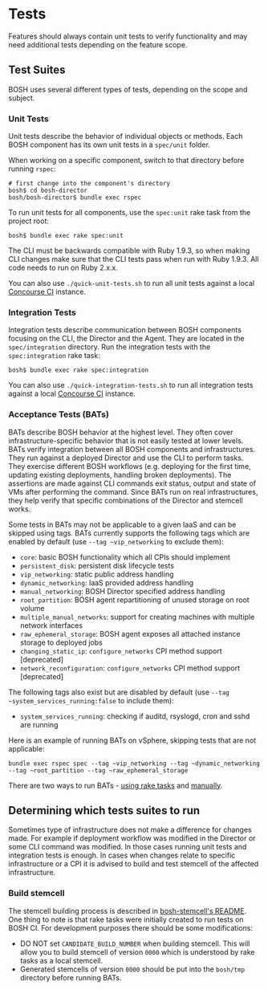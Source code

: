 # Tests

Features should always contain unit tests to verify functionality and may need additional tests depending on the feature scope.


## Test Suites

BOSH uses several different types of tests, depending on the scope and subject.


### Unit Tests

Unit tests describe the behavior of individual objects or methods. Each BOSH component has its own unit tests in a `spec/unit` folder.

When working on a specific component, switch to that directory before running `rspec`:

```
# first change into the component's directory
bosh$ cd bosh-director
bosh/bosh-director$ bundle exec rspec
```

To run unit tests for all components, use the `spec:unit` rake task from the project root:

```
bosh$ bundle exec rake spec:unit
```

The CLI must be backwards compatible with Ruby 1.9.3, so when making CLI changes make sure that the CLI tests pass when run with Ruby 1.9.3. All code needs to run on Ruby 2.x.x.

You can also use `./quick-unit-tests.sh` to run all unit tests against a local [Concourse CI](https://concourse.ci/) instance.


### Integration Tests

Integration tests describe communication between BOSH components focusing on the CLI, the Director and the Agent. They are located in the `spec/integration` directory. Run the integration tests with the `spec:integration` rake task:

```
bosh$ bundle exec rake spec:integration
```

You can also use `./quick-integration-tests.sh` to run all integration tests against a local [Concourse CI](https://concourse.ci/) instance.


### Acceptance Tests (BATs)

BATs describe BOSH behavior at the highest level. They often cover infrastructure-specific behavior that is not easily tested at lower levels. BATs verify integration between all BOSH components and infrastructures. They run against a deployed Director and use the CLI to perform tasks. They exercise different BOSH workflows (e.g. deploying for the first time, updating existing deployments, handling broken deployments). The assertions are made against CLI commands exit status, output and state of VMs after performing the command. Since BATs run on real infrastructures, they help verify that specific combinations of the Director and stemcell works.

Some tests in BATs may not be applicable to a given IaaS and can be skipped using tags.
BATs currently supports the following tags which are enabled by default (use `--tag ~vip_networking` to exclude them):

  - `core`: basic BOSH functionality which all CPIs should implement
  - `persistent_disk`: persistent disk lifecycle tests
  - `vip_networking`: static public address handling
  - `dynamic_networking`: IaaS provided address handling
  - `manual_networking`: BOSH Director specified address handling
  - `root_partition`: BOSH agent repartitioning of unused storage on root volume
  - `multiple_manual_networks`: support for creating machines with multiple network interfaces
  - `raw_ephemeral_storage`: BOSH agent exposes all attached instance storage to deployed jobs
  - `changing_static_ip`: `configure_networks` CPI method support [deprecated]
  - `network_reconfiguration`: `configure_networks` CPI method support [deprecated]

The following tags also exist but are disabled by default (use `--tag ~system_services_running:false` to include them):

  - `system_services_running`: checking if auditd, rsyslogd, cron and sshd are running

Here is an example of running BATs on vSphere, skipping tests that are not applicable:

```
bundle exec rspec spec --tag ~vip_networking --tag ~dynamic_networking --tag ~root_partition --tag ~raw_ephemeral_storage
```

There are two ways to run BATs - [using rake tasks](running_bats_using_rake_tasks.md) and [manually](running_bats_manually.md).


## Determining which tests suites to run

Sometimes type of infrastructure does not make a difference for changes made. For example if deployment workflow was modified in the Director or some CLI command was modified. In those cases running unit tests and integration tests is enough. In cases when changes relate to specific infrastructure or a CPI it is advised to build and test stemcell of the affected infrastructure.

### Build stemcell

The stemcell building process is described in [bosh-stemcell's README](../bosh-stemcell/README.md). One thing to note is that rake tasks were initially created to run tests on BOSH CI. For development purposes there should be some modifications:

* DO NOT set `CANDIDATE_BUILD_NUMBER` when building stemcell. This will allow you to build stemcell of version `0000` which is understood by rake tasks as a local stemcell.
* Generated stemcells of version `0000` should be put into the `bosh/tmp` directory before running BATs.
